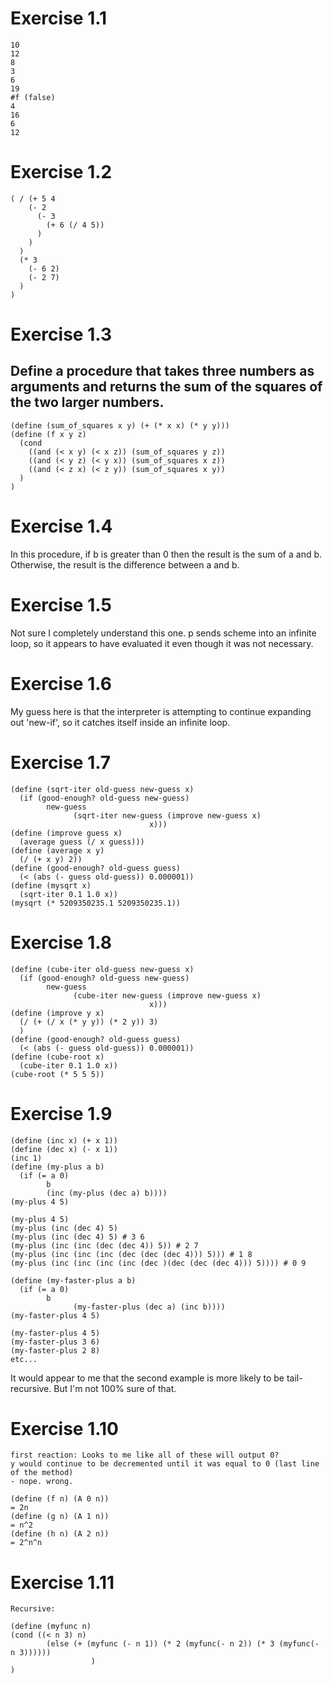 # Exercise 1.1
    10
    12
    8
    3
    6
    19
    #f (false)
    4
    16
    6
    12

# Exercise 1.2

    ( / (+ 5 4 
        (- 2 
          (- 3 
            (+ 6 (/ 4 5))
          )
        )
      )
      (* 3 
        (- 6 2)
        (- 2 7)
      )
    )

# Exercise 1.3
## Define a procedure that takes three numbers as arguments and returns the sum of the squares of the two larger numbers.


    (define (sum_of_squares x y) (+ (* x x) (* y y)))
    (define (f x y z) 
      (cond 
        ((and (< x y) (< x z)) (sum_of_squares y z))
        ((and (< y z) (< y x)) (sum_of_squares x z))
        ((and (< z x) (< z y)) (sum_of_squares x y))
      )
    )

# Exercise 1.4

In this procedure, if b is greater than 0 then the result is the sum of a and b. Otherwise, the result is the difference between a and b.

# Exercise 1.5

Not sure I completely understand this one. p sends scheme into an infinite loop, so it appears to have evaluated it even though it was not necessary.

# Exercise 1.6

My guess here is that the interpreter is attempting to continue expanding out 'new-if', so it catches itself inside an infinite loop.

# Exercise 1.7

    (define (sqrt-iter old-guess new-guess x)
      (if (good-enough? old-guess new-guess)
            new-guess
                  (sqrt-iter new-guess (improve new-guess x)
                                   x)))
    (define (improve guess x)
      (average guess (/ x guess)))
    (define (average x y)
      (/ (+ x y) 2))
    (define (good-enough? old-guess guess)
      (< (abs (- guess old-guess)) 0.000001))
    (define (mysqrt x)
      (sqrt-iter 0.1 1.0 x))
    (mysqrt (* 5209350235.1 5209350235.1))

# Exercise 1.8

    (define (cube-iter old-guess new-guess x)
      (if (good-enough? old-guess new-guess)
            new-guess
                  (cube-iter new-guess (improve new-guess x)
                                   x)))
    (define (improve y x)
      (/ (+ (/ x (* y y)) (* 2 y)) 3)
      )
    (define (good-enough? old-guess guess)
      (< (abs (- guess old-guess)) 0.000001))
    (define (cube-root x)
      (cube-iter 0.1 1.0 x))
    (cube-root (* 5 5 5))

# Exercise 1.9

    (define (inc x) (+ x 1))
    (define (dec x) (- x 1))
    (inc 1)
    (define (my-plus a b)
      (if (= a 0)
            b
            (inc (my-plus (dec a) b))))
    (my-plus 4 5)

    (my-plus 4 5)
    (my-plus (inc (dec 4) 5)
    (my-plus (inc (dec 4) 5) # 3 6
    (my-plus (inc (inc (dec (dec 4)) 5)) # 2 7
    (my-plus (inc (inc (inc (dec (dec (dec 4))) 5))) # 1 8
    (my-plus (inc (inc (inc (inc (dec )(dec (dec (dec 4))) 5)))) # 0 9

    (define (my-faster-plus a b)
      (if (= a 0)
            b
                  (my-faster-plus (dec a) (inc b))))
    (my-faster-plus 4 5)

    (my-faster-plus 4 5)
    (my-faster-plus 3 6)
    (my-faster-plus 2 8)
    etc...

It would appear to me that the second example is more likely to be tail-recursive. But I'm not 100% sure of that.

# Exercise 1.10
	first reaction: Looks to me like all of these will output 0?
	y would continue to be decremented until it was equal to 0 (last line of the method)
	- nope. wrong.

	(define (f n) (A 0 n))
	= 2n
	(define (g n) (A 1 n))
	= n^2
	(define (h n) (A 2 n))
	= 2^n^n

# Exercise 1.11
	Recursive:

	(define (myfunc n)
  	(cond ((< n 3) n)
	        (else (+ (myfunc (- n 1)) (* 2 (myfunc(- n 2)) (* 3 (myfunc(- n 3))))))
					  )
	)
